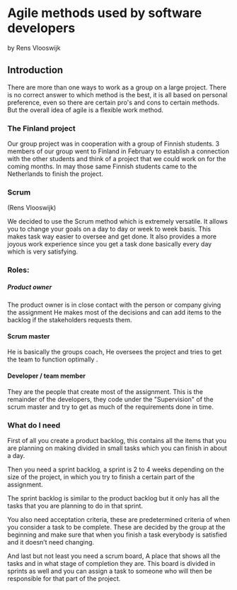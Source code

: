 # Agile methods used by software developers

by Rens Vlooswijk

## Introduction

There are more than one ways to work as a group on a large project.
There is no correct answer to which method is the best, it is all based on personal preference, even so there are certain pro's and cons to certain methods.
But the overall idea of agile is a flexible work method.

### The Finland project

Our group project was in cooperation with a group of Finnish students.
3 members of our group went to Finland in February to establish a connection with the other students and think of a project that we could work on for the coming months.
In may those same Finnish students came to the Netherlands to finish the project.

### Scrum 
(Rens Vlooswijk)

We decided to use the Scrum method which is extremely versatile. It allows you to change your goals on a day to day or week to week basis. This makes task way easier to oversee and get done. It also provides a more joyous work experience since you get a task done basically every day which is very satisfying.

### Roles:

##### Product owner

The product owner is in close contact with the person or company giving the assignment
He makes most of the decisions and can add items to the backlog if the stakeholders requests them.

#### Scrum master

He is basically the groups coach, He oversees the project and tries to get the team to function optimally .

#### Developer / team member

They are the people that create most of the assignment.
This is the remainder of the developers, they code under the "Supervision" of the scrum master and try to get as much of the requirements done in time.

### What do I need

First of all you create a product backlog, this contains all the items that you are planning on making divided in small tasks which you can finish in about a day.

Then you need a sprint backlog, a sprint is 2 to 4 weeks depending on the size of the project, in which you try to finish a certain part of the assignment.

The sprint backlog is similar to the product backlog but it only has all the tasks that you are planning to do in that sprint.

You also need acceptation criteria, these are predetermined criteria of when you consider a task to be complete. These are decided by the group at the beginning and make sure that when you finish a task everybody is satisfied and it doesn’t need changing.

And last but not least you need a scrum board, A place that shows all the tasks and in what stage of completion they are.
This board is divided in sprints as well and you can assign a task to someone who will then be responsible for that part of the project.